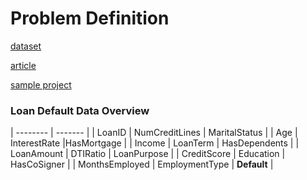 # Problem Definition

[dataset](https://www.kaggle.com/datasets/nikhil1e9/loan-default/data)

[article](https://pdf.sciencedirectassets.com/777796/1-s2.0-S2666764923X00046/1-s2.0-S2666764923000218/main.pdf?X-Amz-Security-Token=IQoJb3JpZ2luX2VjEH0aCXVzLWVhc3QtMSJHMEUCIQCo6yLxh1kIlxWFSvB9px9u5uqlT4RYSP6k2hxcdnbbZAIgTfmpKBzb92IOQkHcPhk0Kza9COFHXl4EOp3AQqeH71AquwUI9f%2F%2F%2F%2F%2F%2F%2F%2F%2F%2FARAFGgwwNTkwMDM1NDY4NjUiDOnhNFzfhUUEM0PzYSqPBb0BgBY6ApBwOMKGu%2FoglJeZOllfV%2B2L0iWrcZgwi%2BzEq%2FCTDOSufc8%2FkuymU4SBb2TWbMKmOueYy0QR27Hw%2BDi8RW%2B%2BfYIHPaa7Y0UkjnV7sGynOgmOBTE%2ByCb7LF8f3MrAa%2F300exgB%2BRCpmtIXQ3xj1PVqTZIj9TcD1tiQg3wCGHmsj1DbtJremXvRFEcdVQDiLzUXD%2BgtOAOaIEKS0fPKe%2Fde5Vy6VJjlMDIphQSNrXS3T2I8zU1SjRCEmlQ%2Bipw7c0vaKqmUxxl6%2FGF1HMgFfGzKVnIxwM7Ymyp6vRLyKAWm9UdhShKKt8LVggfwgwM74g08WeuWSCJLzHgks9mjUFkem2nstR1sSHrIRW3jUrKifdoerjVYt3vWiCngKgT%2F3OznPKtls2AZWwzKlh1anvAsWK9qf7Flk85T1ZsQza7k5WdvfHNXh6BaribFAU4PDceHPnN4actrSwp6vjXzN8JOIKQJK%2FSyMq2zIZEMPrZuiMxXQZoQAQMMHRu9Luz1hDZpBmczMwrtWY0VakhoOQO36HjC0ejvnD7kuaOw1XWTE%2BHAM64PXEGC2iV8g103MBeGgEjy2Zv2KpaRxI5Du39LfQAnv4CZqZSeqCKNMJOy7juOIBvY5zMx5q3xryCB7KPdo0I6gqduksvdLNheKkT1BV4DD0oakt%2BLdTCgqvf5GC1Uz0IQk7ApEW3lJ%2FNzBw2VU4ysb9d%2BcWgkspkyPAGe%2B91vnz7dn49oZ7EneZrNsy8ecD8UJjWuJTQ%2FFg59KyeFBIQl7W2sVNesR2LaKol7Tu2Ig5AUd1dZGSRfNwkg1uxvdyiLwZfPIunszjBkJ%2B5VCTuAWYIYMOiJgbzOVODK9x3xT9jLSuvKSgwmdOkuQY6sQHh1IOueMR52IAUPtfcJtlV5HJnHkANAJMpviWszQmW0ieWBjGCmv5iTgWM7E%2FPE14d%2FxAP%2BgXY6ANLGUuMn9Q%2Fh%2FCm26xdPj%2BjP7SX2l1BCgmdB4rGflo7X0zftWo6uOYWMkEfifV8taLWbFIRMfryBDfoR%2BDJY91GFpLKn8eiLLjiyS5xFix2kKqzfBTApcAXyoLIzB9oDynv5nIomfWFjDoinEVTmWXvgQg%2B3wLdpOU%3D&X-Amz-Algorithm=AWS4-HMAC-SHA256&X-Amz-Date=20241104T203311Z&X-Amz-SignedHeaders=host&X-Amz-Expires=300&X-Amz-Credential=ASIAQ3PHCVTYUHTFC7EU%2F20241104%2Fus-east-1%2Fs3%2Faws4_request&X-Amz-Signature=059fb38754ae008207a16ca37d36a23103922d977761b7161bf034fffea1cbf1&hash=4957cf8a41f93fc0a5dafef931b8f417a33d6bcf5536a901ba1aaa6cc49f58ba&host=68042c943591013ac2b2430a89b270f6af2c76d8dfd086a07176afe7c76c2c61&pii=S2666764923000218&tid=spdf-1097699e-a6c1-4c73-9610-0e8815b7cad8&sid=a3db921a664a9149979b718598636f6d2efegxrqb&type=client&tsoh=d3d3LnNjaWVuY2VkaXJlY3QuY29t&ua=12105f020b5056540505&rr=8dd760ac5e05d406&cc=tr)



[sample project](https://www.analyticsvidhya.com/blog/2022/04/predicting-possible-loan-default-using-machine-learning/)

### Loan Default Data Overview

| -------- | ------- |
| LoanID | NumCreditLines  | MaritalStatus |
| Age | InterestRate |HasMortgage |
| Income | LoanTerm | HasDependents |
| LoanAmount | DTIRatio | LoanPurpose |
| CreditScore | Education | HasCoSigner |
| MonthsEmployed | EmploymentType | __Default__ |

